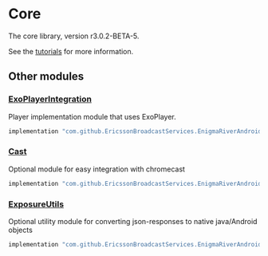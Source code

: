 # Core

The core library, version r3.0.2-BETA-5.

See the [tutorials](tutorials/index.md) for more information.

## Other modules

### [ExoPlayerIntegration](https://github.com/EricssonBroadcastServices/EnigmaRiverAndroidExoPlayerIntegration/tree/r3.0.2-BETA-5)

<p>Player implementation module that uses ExoPlayer.</p>

```gradle
implementation "com.github.EricssonBroadcastServices.EnigmaRiverAndroid:exoplayerintegration:r3.0.2-BETA-5"
```

### [Cast](https://github.com/EricssonBroadcastServices/EnigmaRiverAndroidCast/tree/r3.0.2-BETA-5)

<p>Optional module for easy integration with chromecast</p>

```gradle
implementation "com.github.EricssonBroadcastServices.EnigmaRiverAndroid:cast:r3.0.2-BETA-5"
```

### [ExposureUtils](https://github.com/EricssonBroadcastServices/EnigmaRiverAndroidExposureUtils/tree/r3.0.2-BETA-5)

<p>Optional utility module for converting json-responses to native java/Android objects</p>

```gradle
implementation "com.github.EricssonBroadcastServices.EnigmaRiverAndroid:exposureUtils:r3.0.2-BETA-5"
```